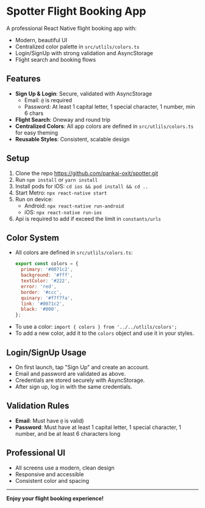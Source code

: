# Spotter Flight Booking App

A professional React Native flight booking app with:
- Modern, beautiful UI
- Centralized color palette in `src/utlils/colors.ts`
- Login/SignUp with strong validation and AsyncStorage
- Flight search and booking flows

## Features
- **Sign Up & Login**: Secure, validated with AsyncStorage
  - Email:  `@` is required
  - Password: At least 1 capital letter, 1 special character, 1 number, min 6 chars
- **Flight Search**: Oneway and round trip
- **Centralized Colors**: All app colors are defined in `src/utlils/colors.ts` for easy theming
- **Reusable Styles**: Consistent, scalable design

## Setup
1. Clone the repo https://github.com/pankaj-oxit/spotter.git
2. Run `npm install` or `yarn install`
3. Install pods for iOS: `cd ios && pod install && cd ..`
4. Start Metro: `npx react-native start`
5. Run on device:
   - Android: `npx react-native run-android`
   - iOS: `npx react-native run-ios`
6. Api is required to add if exceed the limit in `constants/urls`
  
## Color System
- All colors are defined in `src/utlils/colors.ts`:
  ```js
  export const colors = {
    primary: '#0071c2',
    background: '#fff',
    textColor: '#222',
    error: 'red',
    border: '#ccc',
    quinary: '#f7f7fa',
    link: '#0071c2',
    black: '#000',
  };
  ```
- To use a color: `import { colors } from '../../utlils/colors';`
- To add a new color, add it to the `colors` object and use it in your styles.

## Login/SignUp Usage
- On first launch, tap "Sign Up" and create an account.
- Email and password are validated as above.
- Credentials are stored securely with AsyncStorage.
- After sign up, log in with the same credentials.

## Validation Rules
- **Email**: Must have `@` is valid)
- **Password**: Must have at least 1 capital letter, 1 special character, 1 number, and be at least 6 characters long

## Professional UI
- All screens use a modern, clean design
- Responsive and accessible
- Consistent color and spacing

---

**Enjoy your flight booking experience!**

